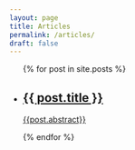 ```yaml
---
layout: page
title: Articles
permalink: /articles/
draft: false
---
```

<div class="home">
  <ul class="list-unstyled">
    {% for post in site.posts %}
      <li class="post-preview">
        <a href="{{ post.url }}" >
            <h2>{{ post.title }}</h2>
            <p>{{post.abstract}}</p>
        </a>
      </li>
    {% endfor %}
  </ul>
</div>
